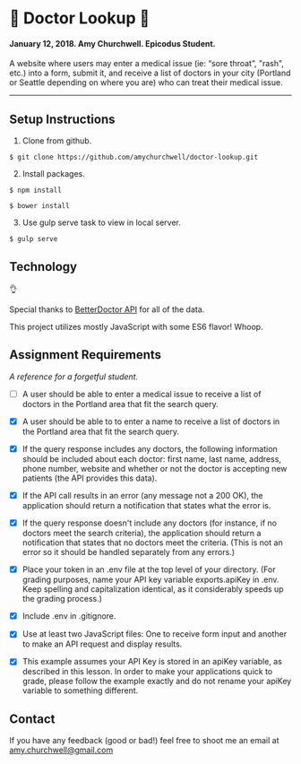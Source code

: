 # :hospital: Doctor Lookup :hospital:
#### January 12, 2018. Amy Churchwell. Epicodus Student.

A website where users may enter a medical issue (ie: “sore throat”, "rash", etc.) into a form, submit it, and receive a list of doctors in your city (Portland or Seattle depending on where you are) who can treat their medical issue.

***

## Setup Instructions

1. Clone from github.

```
$ git clone https://github.com/amychurchwell/doctor-lookup.git
```

2. Install packages.

```
$ npm install
```

```
$ bower install
```

3. Use gulp serve task to view in local server.

```
$ gulp serve
```

## Technology

:ok_hand:

Special thanks to [BetterDoctor API](https://developer.betterdoctor.com/) for all of the data.

This project utilizes mostly JavaScript with some ES6 flavor! Whoop.

## Assignment Requirements

_A reference for a forgetful student._

- [  ] A user should be able to enter a medical issue to receive a list of doctors in the Portland area that fit the search query.

- [x] A user should be able to to enter a name to receive a list of doctors in the Portland area that fit the search query.

- [x] If the query response includes any doctors, the following information should be included about each doctor: first name, last name, address, phone number, website and whether or not the doctor is accepting new patients (the API provides this data).

- [x] If the API call results in an error (any message not a 200 OK), the application should return a notification that states what the error is.

- [x] If the query response doesn't include any doctors (for instance, if no doctors meet the search criteria), the application should return a notification that states that no doctors meet the criteria. (This is not an error so it should be handled separately from any errors.)

- [x] Place your token in an .env file at the top level of your directory. (For grading purposes, name your API key variable exports.apiKey in .env. Keep spelling and capitalization identical, as it considerably speeds up the grading process.)

- [x] Include .env in .gitignore.

- [x] Use at least two JavaScript files: One to receive form input and another to make an API request and display results.

- [x] This example assumes your API Key is stored in an apiKey variable, as described in this lesson. In order to make your applications quick to grade, please follow the example exactly and do not rename your apiKey variable to something different.

## Contact

If you have any feedback (good or bad!) feel free to shoot me an email at amy.churchwell@gmail.com
